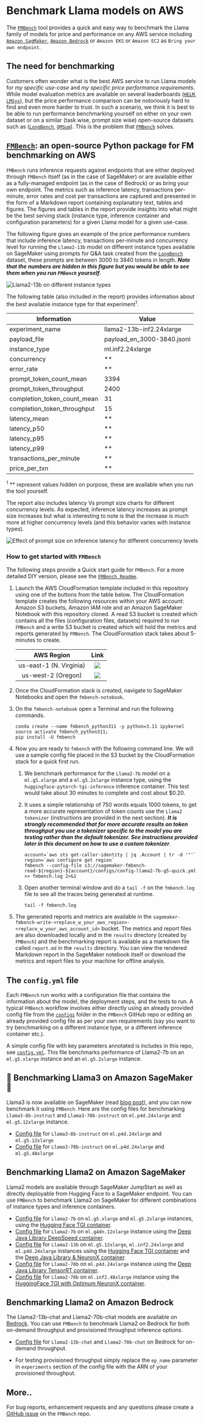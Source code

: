 # Benchmark Llama models on AWS

The [`FMBench`](https://github.com/aws-samples/foundation-model-benchmarking-tool/tree/main) tool provides a quick and easy way to benchmark the Llama family of models for price and performance on any AWS service including [`Amazon SagMaker`](https://aws.amazon.com/solutions/guidance/generative-ai-deployments-using-amazon-sagemaker-jumpstart/), [`Amazon Bedrock`](https://aws.amazon.com/bedrock/) or `Amazon EKS` or `Amazon EC2` as `Bring your own endpoint`.

## The need for benchmarking

Customers often wonder what is the best AWS service to run Llama models for _my specific use-case_ and _my specific price performance requirements_. While model evaluation metrics are available on several leaderboards ([`HELM`](https://crfm.stanford.edu/helm/lite/latest/#/leaderboard), [`LMSys`](https://chat.lmsys.org/?leaderboard)), but the price performance comparison can be notoriously hard to find and even more harder to trust. In such a scenario, we think it is best to be able to run performance benchmarking yourself on either on your own dataset or on a similar (task wise, prompt size wise) open-source datasets such as ([`LongBench`](https://huggingface.co/datasets/THUDM/LongBench), [`QMSum`](https://paperswithcode.com/dataset/qmsum)). This is the problem that [`FMBench`](https://github.com/aws-samples/foundation-model-benchmarking-tool/tree/main) solves.

## [`FMBench`](https://github.com/aws-samples/foundation-model-benchmarking-tool/tree/main): an open-source Python package for FM benchmarking on AWS

`FMBench` runs inference requests against endpoints that are either deployed through `FMBench` itself (as in the case of SageMaker) or are available either as a fully-managed endpoint (as in the case of Bedrock) or as bring your own endpoint. The metrics such as inference latency, transactions per-minute, error rates and cost per transactions are captured and presented in the form of a Markdown report containing explanatory text, tables and figures. The figures and tables in the report provide insights into what might be the best serving stack (instance type, inference container and configuration parameters) for a given Llama model for a given use-case.

The following figure gives an example of the price performance numbers that include inference latency, transactions per-minute and concurrency level for running the `Llama2-13b` model on different instance types available on SageMaker using prompts for Q&A task created from the [`LongBench`](https://huggingface.co/datasets/THUDM/LongBench) dataset, these prompts are between 3000 to 3840 tokens in length. **_Note that the numbers are hidden in this figure but you would be able to see them when you run `FMBench` yourself_**.

![`Llama2-13b` on different instance types ](./img/instances.png)

The following table (also included in the report) provides information about the best available instance type for that experiment<sup>1</sup>.

|Information	|Value	|
|---	|---	|
|experiment_name	|llama2-13b-inf2.24xlarge	|
|payload_file	|payload_en_3000-3840.jsonl	|
|instance_type	|ml.inf2.24xlarge	|
|concurrency	|**	|
|error_rate	|**	|
|prompt_token_count_mean	|3394	|
|prompt_token_throughput	|2400	|
|completion_token_count_mean	|31	|
|completion_token_throughput	|15	|
|latency_mean	|**	|
|latency_p50	|**	|
|latency_p95	|**	|
|latency_p99	|**	|
|transactions_per_minute	|**	|
|price_per_txn	|**	|

<sup>1</sup> ** represent values hidden on purpose, these are available when you run the tool yourself.

The report also includes latency Vs prompt size charts for different concurrency levels. As expected, inference latency increases as prompt size increases but what is interesting to note is that the increase is much more at higher concurrency levels (and this behavior varies with instance types).

![Effect of prompt size on inference latency for different concurrency levels](./img/latency_vs_tokens.png)

### How to get started with `FMBench`

The following steps provide a Quick start guide for `FMBench`. For a more detailed DIY version, please see the [`FMBench Readme`](https://github.com/aws-samples/foundation-model-benchmarking-tool?tab=readme-ov-file#the-diy-version-with-gory-details).

1. Launch the AWS CloudFormation template included in this repository using one of the buttons from the table below. The CloudFormation template creates the following resources within your AWS account: Amazon S3 buckets, Amazon IAM role and an Amazon SageMaker Notebook with this repository cloned. A read S3 bucket is created which contains all the files (configuration files, datasets) required to run `FMBench` and a write S3 bucket is created which will hold the metrics and reports generated by `FMBench`. The CloudFormation stack takes about 5-minutes to create.

   |AWS Region                |     Link        |
   |:------------------------:|:-----------:|
   |us-east-1 (N. Virginia)    | [<img src="./img/CFT.png">](https://console.aws.amazon.com/cloudformation/home?region=us-east-1#/stacks/new?stackName=fmbench&templateURL=https://aws-blogs-artifacts-public.s3.amazonaws.com/artifacts/ML-FMBT/template.yml) |
   |us-west-2 (Oregon)    | [<img src="./img/CFT.png">](https://console.aws.amazon.com/cloudformation/home?region=us-west-2#/stacks/new?stackName=fmbench&templateURL=https://aws-blogs-artifacts-public.s3.amazonaws.com/artifacts/ML-FMBT/template.yml) |

1. Once the CloudFormation stack is created, navigate to SageMaker Notebooks and open the `fmbench-notebook`.

1. On the `fmbench-notebook` open a Terminal and run the following commands.

    ```{.bash}
    conda create --name fmbench_python311 -y python=3.11 ipykernel
    source activate fmbench_python311;
    pip install -U fmbench
    ```

1. Now you are ready to `fmbench` with the following command line. We will use a sample config file placed in the S3 bucket by the CloudFormation stack for a quick first run.

    1. We benchmark performance for the `Llama2-7b` model on a `ml.g5.xlarge` and a `ml.g5.2xlarge` instance type, using the `huggingface-pytorch-tgi-inference` inference container. This test would take about 30 minutes to complete and cost about $0.20.

    1. It uses a simple relationship of 750 words equals 1000 tokens, to get a more accurate representation of token counts use the `Llama2 tokenizer` (instructions are provided in the next section). ***It is strongly recommended that for more accurate results on token throughput you use a tokenizer specific to the model you are testing rather than the default tokenizer. See instructions provided later in this document on how to use a custom tokenizer***.

        ```{.bash}
        account=`aws sts get-caller-identity | jq .Account | tr -d '"'`
        region=`aws configure get region`
        fmbench --config-file s3://sagemaker-fmbench-read-${region}-${account}/configs/config-llama2-7b-g5-quick.yml >> fmbench.log 2>&1
        ```

    1. Open another terminal window and do a `tail -f` on the `fmbench.log` file to see all the traces being generated at runtime.

        ```{.bash}
        tail -f fmbench.log
        ```

1. The generated reports and metrics are available in the `sagemaker-fmbench-write-<replace_w_your_aws_region>-<replace_w_your_aws_account_id>` bucket. The metrics and report files are also downloaded locally and in the `results` directory (created by `FMBench`) and the benchmarking report is available as a markdown file called `report.md` in the `results` directory. You can view the rendered Markdown report in the SageMaker notebook itself or download the metrics and report files to your machine for offline analysis.

## The `config.yml` file

Each `FMBench` run works with a configuration file that contains the information about the model, the deployment steps, and the tests to run. A typical `FMBench` workflow involves either directly using an already provided config file from the [`configs`](https://github.com/aws-samples/foundation-model-benchmarking-tool/tree/main/src/fmbench/configs) folder in the `FMBench` GitHub repo or editing an already provided config file as per your own requirements (say you want to try benchmarking on a different instance type, or a different inference container etc.).

A simple config file with key parameters annotated is includes in this repo, see [`config.yml`](./config.yml). This file benchmarks performance of Llama2-7b on an `ml.g5.xlarge` instance and an `ml.g5.2xlarge` instance.

## 🚨 Benchmarking Llama3 on Amazon SageMaker 🚨

Llama3 is now available on SageMaker (read [blog post](https://aws.amazon.com/blogs/machine-learning/meta-llama-3-models-are-now-available-in-amazon-sagemaker-jumpstart/)), and you can now benchmark it using `FMBench`. Here are the config files for benchmarking `Llama3-8b-instruct` and `Llama3-70b-instruct` on `ml.p4d.24xlarge` and `ml.g5.12xlarge` instance.

- [Config file](https://github.com/aws-samples/foundation-model-benchmarking-tool/blob/main/src/fmbench/configs/config-llama3-8b-instruct-g5-p4d.yml) for `Llama3-8b-instruct` on  `ml.p4d.24xlarge` and `ml.g5.12xlarge`
- [Config file](https://github.com/aws-samples/foundation-model-benchmarking-tool/blob/main/src/fmbench/configs/config-llama3-70b-instruct-g5-p4d.yml) for `Llama3-70b-instruct` on  `ml.p4d.24xlarge` and `ml.g5.48xlarge`

## Benchmarking Llama2 on Amazon SageMaker

Llama2 models are available through SageMaker JumpStart as well as directly deployable from Hugging Face to a SageMaker endpoint. You can use `FMBench` to benchmark Llama2 on SageMaker for different combinations of instance types and inference containers.

- [Config file](https://github.com/aws-samples/foundation-model-benchmarking-tool/blob/main/src/fmbench/configs/config-llama2-7b-g5-quick.yml) for `Llama2-7b` on `ml.g5.xlarge` and `ml.g5.2xlarge` instances, using the [Hugging Face TGI container](763104351884.dkr.ecr.us-east-1.amazonaws.com/huggingface-pytorch-tgi-inference:2.0.1-tgi1.1.0-gpu-py39-cu118-ubuntu20.04).
- [Config file](https://github.com/aws-samples/foundation-model-benchmarking-tool/blob/main/src/fmbench/configs/config-llama2-7b-g4dn-g5-trt.yml) for `Llama2-7b` on `ml.g4dn.12xlarge` instance using the [Deep Java Library DeepSpeed container](763104351884.dkr.ecr.us-east-1.amazonaws.com/djl-inference:0.26.0-deepspeed0.12.6-cu121).
- [Config file](https://github.com/aws-samples/foundation-model-benchmarking-tool/blob/main/src/fmbench/configs/config-llama2-13b-inf2-g5-p4d.yml) for `Llama2-13b` on `ml.g5.12xlarge`, `ml.inf2.24xlarge` and `ml.p4d.24xlarge` instances using the [Hugging Face TGI container](763104351884.dkr.ecr.us-east-1.amazonaws.com/huggingface-pytorch-tgi-inference:2.0.1-tgi1.1.0-gpu-py39-cu118-ubuntu20.04) and the [Deep Java Library & NeuronX container](763104351884.dkr.ecr.us-east-1.amazonaws.com/djl-inference:0.26.0-neuronx-sdk2.16.0).
- [Config file](https://github.com/aws-samples/foundation-model-benchmarking-tool/blob/main/src/fmbench/configs/config-llama2-70b-g5-p4d-trt.yml) for `Llama2-70b` on `ml.p4d.24xlarge` instance using the [Deep Java Library TensorRT container](763104351884.dkr.ecr.us-east-1.amazonaws.com/djl-inference:0.26.0-tensorrtllm0.7.1-cu122).
- [Config file](https://github.com/aws-samples/foundation-model-benchmarking-tool/blob/main/src/fmbench/configs/config-llama2-70b-inf2-g5.yml) for `Llama2-70b` on `ml.inf2.48xlarge` instance using the [HuggingFace TGI with Optimum NeuronX container](763104351884.dkr.ecr.{region}.amazonaws.com/huggingface-pytorch-tgi-inference:1.13.1-optimum0.0.17-neuronx-py310-ubuntu22.04).

## Benchmarking Llama2 on Amazon Bedrock

The Llama2-13b-chat and Llama2-70b-chat models are available on [Bedrock](https://aws.amazon.com/bedrock/llama/). You can use `FMBench` to benchmark Llama2 on Bedrock for both on-demand throughput and provisioned throughput inference options.

- [Config file](https://github.com/aws-samples/foundation-model-benchmarking-tool/blob/main/src/fmbench/configs/config-bedrock.yml) for `Llama2-13b-chat` and `Llama2-70b-chat` on Bedrock for on-demand throughput.

- For testing provisioned throughput simply replace the `ep_name` parameter in `experiments` section of the config file with the ARN of your provisioned throughput.

## More..

For bug reports, enhancement requests and any questions please create a [GitHub issue](https://github.com/aws-samples/foundation-model-benchmarking-tool/issues) on the `FMBench` repo.
